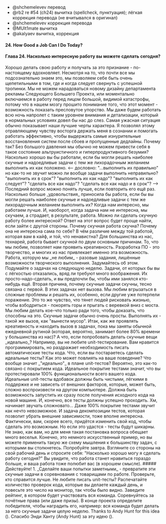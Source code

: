 - @shchemelevev перевод
- @rb2 re #54 (ch24) вычитка (spellcheck, пунктуация); лёгкая коррекция перевода (не вчитывался в оригинал)
- @shchemelevev коррекция перевода
- @MUlt1mate вычитка
- @akalyaev вычитка, коррекция


#### 24. How Good a Job Can I Do Today?

#### Глава 24. Насколько интересную работу вы можете сделать сегодня?



<!--
It’s rewarding to do a good job and to be appreciated. Although most of us 
know this intuitively, we allow ourselves to be extremely selective about 
where and when we really go out of our way to excel. We dote over the design 
for the marketing department’s Next Big Thing project, or we’re quick to 
jump in to save the day in the face of some big, visible catastrophe, because 
our brains are wired to understand these moments as opportunities to show our 
proverbial stuff. We’ll even do our work in the middle of the night with a 
level of focus and detail that would normally bore us to tears. A dire 
situation will often bring out the best in us.
--!>

Хорошо делать свою работу и получать за это признание - по-настоящему вдохновляет.
Несмотря на то, что почти все мы подсознательно знаем это, мы позволяем себе быть очень 
щепетильными в том, где и когда следует свернуть с успешной тропинки. Мы 
не можем нарадоваться новому дизайну департамента рекламы Следующего Большего 
Проекта, или моментально включаемся в работу перед лицом большой, видимой 
катастрофы, потому что в нашем мозгу прошито понимание того, что этот момент - 
возможность показать пресловутое упорство. Мы даже будем работать всю ночь
напролет с таким уровнем внимания и детализации, который в нормальных условиях
довел бы нас до слез. Самая ужасная ситуация обычно показывает наши лучшие черты
характера.



<!--
I’ve let that intoxicating feeling of elation keep me awake and working 
effectively through some of the most grueling system outages and missed 
deadlines. Why is it that, without facing great pressure, we’re often unable 
to work ourselves into this kind of altruistic, ultraproductive frenzy? How 
well would you perform if you could treat the most uninteresting and annoying 
tasks with the same feverish desire to do them right?
--!>

Я позволял этому отравляющему чувству восторга держать меня в сознании и 
помогать работать эффективно, чтобы выдержать самые изнурительные 
восстановления систем после сбоев и пропущенные дедлайны. Почему так? Без 
большого давления мы обычно не можем привести себя в такое состояние альтруистичного 
и гиперпродуктивного безумия? Насколько хорошо вы бы работали, если бы могли 
решать наиболее скучные и надоедливые задачи с тем же лихорадочным 
желанием выполнить их как положено.
<-- дословно: "...выполнить их правильно" но как-то не звучит
    можно ли вообще задачи выполнить неправильно?
    "выполнить их в срок"?
    "выполнить их как надо"?
    "выполнить их как следует"?
    "сделать все как надо"?
    "сделать все как надо и в срок"?
-->



<!--
That last question may be better if we restate it. How much more fun would your 
job be if you could treat the most uninteresting and annoying tasks with the 
same feverish desire to do them right? When we have more fun, we do better 
work. So, when we have no interest in a task, we’re bored, and our work suffers 
as a result.
--!>

Последний вопрос можно понять лучше, если повторить его ещё раз. Насколько больше 
_удовольствия_ приносила бы работа, если бы вы могли решать наиболее скучные и 
надоедливые задачи с тем же лихорадочным желанием выполнить их? Когда нам 
интересно, мы работаем лучше. И, наоборот, когда задача нам не интересна, мы 
скучаем, а страдает, в результате, работа.



<!--
How can you make the boring work more fun? The answer to that question might 
be more apparent if you flip it around. Why is the boring work boring? Why 
isn’t it already fun? What’s the difference between the work you enjoy and 
the work you abhor?
--!>

Можно ли сделать скучную работу более интересной? Ответ на этот вопрос будет проще 
найти, если зайти с другой стороны. Почему скучная работа скучна? Почему она 
не интересна сама по себе? В чём различие между той работой, которая вам в кайф, и той,
что ненавистна?



<!--
For most of us techies, the boring work is boring for two primary reasons. The 
work we love lets us flex our creative muscles. Software development is a 
creative act, and many of us are drawn to it for this reason. The work we 
don’t like is seldom work that we consider to be creative in nature. Think 
about it for a moment. Think about what you have on your to-do list for the 
next week at work. The tasks that you’d love to let slip are probably not 
tasks that leave much to the imagination. They’re just-do-’em tasks that 
you wish you could just get someone else to do.
--!>

Для большинства из нас, технарей, работа бывает скучной по двум основным 
причинам. То, что мы любим, позволяет нам проявить креативность. Разработка ПО -
это творчество, и многих из нас привлекает именно эта возможность. 
Работа, которую мы _не любим_ - разовые задания, лишённые возможности 
творческого выполнения. Задумайтесь об этом. Подумайте о задачах на следующую 
неделю. Задачи, от которых бы вы с лёгкостью отказались, вряд ли требуют 
много воображения. Их просто-надо-сделать, и вы предпочли бы, чтобы ими 
занялся кто-нибудь ещё.



<!--
The second reason that the boring tasks are boring, admittedly closely joined 
to the first, is that the boring tasks are not challenging. We love to dig in 
and solve a hard problem where others have failed. It’s the same feeling that 
drives members of our species to recreationally risk their lives scaling 
mountains and bungee jumping off bridges. We love to do things to prove that 
we’re able. The boring tasks are usually no brainers. Doing them is about as 
challenging as taking out the trash.
--!>

Вторая причина, почему скучные задачи скучны, тесно связана с первой. В этих
задачах нет вызова. Мы любим вгрызаться в сложные проблемы и решать их,
особенно, если другие уже потерпели поражение. Это то же чувство, что тянет
людей рисковать жизнью, чтобы взбодриться - покорять горы и прыгать с веревкой
вниз с моста. Мы любим делать кое-что только ради того, чтобы доказать, что
способны на это. Скучные задачи обычно очень просты. Выполнять их - такой же
вызов, как "вынести мусор".



<!--
So, how can we still use our creativity and challenge ourselves while tending 
to the mundane leftovers of our workday (which probably take up greater than 
80 percent of the time for most of us)?
--!>

Итак, как же проявлять креативность и находить вызов в задачах, пока мы 
заняты обычной ежедневной рутиной (которая, вероятно, занимает
более 80% времени у большинства из нас)?



<!--
What if you tried to do the boring stuff perfectly? Say, for example, you hate 
unit testing. You love programming, but you get annoyed with having to write 
automated test code. What if you strove to make your tests perfect? How might 
that change your behavior? What does perfect even mean with regard to unit 
testing? It probably has something to do with test coverage. Perfect test 
coverage would mean that you had tested 100 percent of the functionality of 
your real code. Perfect unit tests are also clean and maintainable and don’t 
depend on a lot of external factors that might be hard to replicate on another 
computer.  They should be runnable directly after a fresh version control 
checkout on a new machine. And, of course, all of the tests should pass at 100 
percent.
--!>

А что, если попробовать делать скучные вещи _идеально_? Например, вы не любите 
unit-тестирование. Вам нравится программировать, но раздражает необходимость писать 
автоматические тесты кода. Что, если вы постараетесь сделать идеальные тесты? Как 
это может повлиять на ваше поведение? Что вообще значит _"идеально"_ в плане 
unit-тестов? Вероятно, это как-то связано с покрытием кода. Идеальное покрытие
тестами значит, что вы протестировали 100% функциональности всего вашего кода.
Идеальные unit-тесты вдобавок должны быть чистыми, лёгкими в поддержке и не 
зависеть от внешних факторов, которые, может быть, сложно воспроизвести на 
другом компьютере. Должна быть возможность запустить их сразу после получения 
исходного кода на новой машине. И, конечно, все тесты должны успешно проходить.



<!--
This is starting to sound difficult; 100 percent test coverage almost sounds 
impossible. And the business of decoupling the tests so that they can run 
without external dependencies presents a lot of challenges. In fact, you’ll 
probably have to change your code to make this even possible. But, if you 
could do it, the tests would be incredible.
--!>

Хм, начинает звучать сложновато... Даже 100% покрытие тестами звучит как 
нечто невозможное. И задача декомпозиции тестов, которая позволит убрать 
внешние зависимости, тоже вполне интересна. Фактически, вам, скорее всего, 
придётся изменить свой код, чтобы сделать это возможным. Но если это 
удастся - тесты будут шикарны.



<!--
I don’t know about you, but that sounds kind of fun to me. Granted, this is a 
manufactured example, but you can apply the same type of thinking to most of 
the tasks that cross your path. Try it tomorrow.  Look at your workday and ask 
yourself, “How good a job can I do today?” You’ll find that you’ll like your 
job better, and your job will like you.
--!>

Не знаю, как вам, но для меня такая постановка вопроса обещает много веселья. 
Конечно, это немного искусственный пример, но вы можете применить такую же схему 
мышления к большинству задач, с которыми вы столкнетесь. Попробуйте завтра. 
Взгляните со стороны на свой рабочий день и спросите себя: "Насколько 
хорошо могу я сделать работу сегодня?" Вы увидите, что работа станет нравиться
гораздо больше, и ваша работа тоже полюбит вас (в хорошем смысле).
<!-- most of the tasks that cross you path
     которые пересекут ваш путь
     большинству задач, которые вы встретите
     большинству задач, которые встретятся вам на пути
     большинству встречаемых задач
--!>



<!--
#### Act on It!
1. Make it visible—Turn those boring tasks into a competition with your 
co-workers. See who can do them better. Don’t like writing unit tests? Print 
out the number of test assertions for the code you checked in every day, and 
hang it on your cubicle walls. Keep a scoreboard for the whole team. Compete 
for bragging rights (or even prizes). At the end of a project, arrange for 
the winner to have his or her grunt work done by the rest of the team for a 
whole week.
--!>



##### Действуйте!

1. _Сделайте ваши попытки заметными_ - превратите эти скучные задачи в 
соревнования с товарищами по работе. Проверьте, кто справится лучше. Не любите писать unit-тесты? Распечатайте 
количество проверок кода, которые вы делаете каждый день, и повесьте это число 
на монитор, так чтобы было видно. Заведите рейтинг, в котором будет участвовать 
вся команда. Соревнуйтесь за почётные права (или даже призы). В конце проекта
определите победителя, чтобы наградить его, например: вся команда будет делать за него 
скучные задачи целую неделю.
<!-- cubicle walls,
     надеюсь, у вас openspace и вы не сидите в коробках ) так что, я за монитор
--!>

Thanks to Andy Hunt for this idea (<http://blog.toolshed.com/2003/07/how_good_a_job_.html>).

Спасибо Энди Ханту (Andy Hunt) за эту идею (<http://blog.toolshed.com/2003/07/how_good_a_job_.html>).
